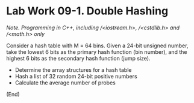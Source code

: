 # Lab Work 09-1. Double Hashing

*Note. Programming in C++, including <iostream>/<iostream.h>, <cstdlib>/<cstdlib.h> and <cmath>/<math.h> only* 

Consider a hash table with M = 64 bins. Given a 24-bit unsigned number, take the lowest 6 bits as the primary hash function (bin number), and the highest 6 bits as the secondary hash function (jump size).

* Determine the array structures for a hash table
* Hash a list of 32 random 24-bit positive numbers
* Calculate the average number of probes

(End)